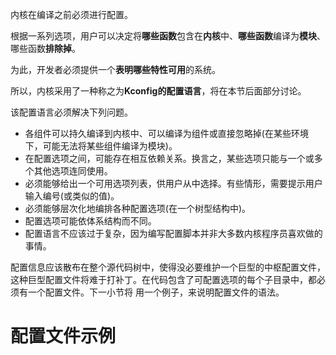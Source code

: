 内核在编译之前必须进行配置。

根据一系列选项，用户可以决定将**哪些函数**包含在**内核**中、**哪些函数**编译为**模块**、哪些函数**排除掉**。

为此，开发者必须提供一个**表明哪些特性可用**的系统。

所以，内核采用了一种称之为**Kconfig的配置语言**，将在本节后面部分讨论。

该配置语言必须解决下列问题。

- 各组件可以持久编译到内核中、可以编译为组件或直接忽略掉(在某些环境下，可能无法将某些组件编译为模块)。
- 在配置选项之间，可能存在相互依赖关系。换言之，某些选项只能与一个或多个其他选项连同使用。
- 必须能够给出一个可用选项列表，供用户从中选择。有些情形，需要提示用户输入编号(或类似的值)。
- 必须能够层次化地编排各种配置选项(在一个树型结构中)。
- 配置选项可能依体系结构而不同。
- 配置语言不应该过于复杂，因为编写配置脚本并非大多数内核程序员喜欢做的事情。 

配置信息应该散布在整个源代码树中，使得没必要维护一个巨型的中枢配置文件，这种巨型配置文件将难于打补丁。在代码包含了可配置选项的每个子目录中，都必须有一个配置文件。下一小节将 用一个例子，来说明配置文件的语法。

# 配置文件示例

